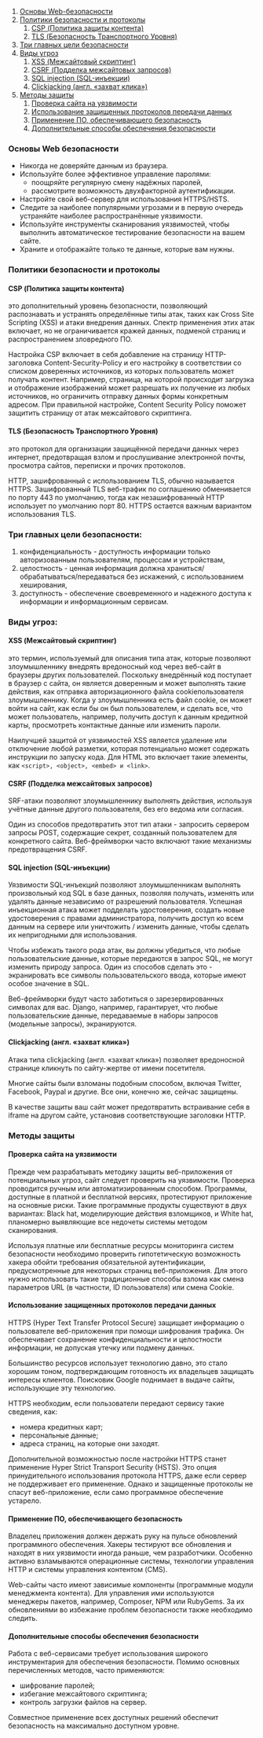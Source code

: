 1) [Основы Web-безопасности](#Основы-Web-безопасности)
2) [Политики безопасности и протоколы](#Политики-безопасности-и-протоколы)
   1) [CSP (Политика защиты контента)](#csp-политика-защиты-контента)
   2) [TLS (Безопасность Транспортного Уровня)](#tls-безопасность-транспортного-уровня)
3) [Три главных цели безопасности](#три-главных-цели-безопасности)
4) [Виды угроз](#виды-угроз)
   1) [XSS (Межсайтовый скриптинг)](#xss-межсайтовый-скриптинг)
   2) [CSRF (Подделка межсайтовых запросов)](#csrf-подделка-межсайтовых-запросов)
   3) [SQL injection (SQL-инъекции)](#sql-injection-sql-инъекции)
   4) [Clickjacking (англ. «захват клика»)](#clickjacking-англ-захват-клика)
5) [Методы защиты](#методы-защиты)
   1) [Проверка сайта на уязвимости](#проверка-сайта-на-уязвимости)
   2) [Использование защищенных протоколов передачи данных](#использование-защищенных-протоколов-передачи-данных)
   3) [Применение ПО, обеспечивающего безопасность](#применение-по-обеспечивающего-безопасность)
   4) [Дополнительные способы обеспечения безопасности](#дополнительные-способы-обеспечения-безопасности)

### Основы Web безопасности

- Никогда не доверяйте данным из браузера.
- Используйте более эффективное управление паролями:
  - поощряйте регулярную смену надёжных паролей,
  - рассмотрите возможность двухфакторной аутентификации.
- Настройте свой веб-сервер для использования HTTPS/HSTS.
- Следите за наиболее популярными угрозами и в первую очередь устраняйте наиболее распространённые уязвимости.
- Используйте инструменты сканирования уязвимостей, чтобы выполнить автоматическое тестирование безопасности на вашем сайте.
- Храните и отображайте только те данные, которые вам нужны.

### Политики безопасности и протоколы

#### CSP (Политика защиты контента)

это дополнительный уровень безопасности, позволяющий распознавать и устранять определённые
типы атак, таких как Cross Site Scripting (XSS) и атаки внедрения данных. 
Спектр применения этих атак включает, но не ограничивается кражей данных,
подменой страниц и распространением зловредного ПО.

Настройка CSP включает в себя добавление на страницу HTTP-заголовка
Content-Security-Policy и его настройку в соответствии со списком
доверенных источников, из которых пользователь может получать контент. 
Например, страница, на которой происходит загрузка и отображение изображений 
может разрешать их получение из любых источников, но ограничить отправку данных 
формы конкретным адресом. При правильной настройке, Content Security Policy 
поможет защитить страницу от атак межсайтового скриптинга.

#### TLS (Безопасность Транспортного Уровня)

это протокол для организации защищённой передачи данных через интернет,
предотвращая взлом и прослушивание электронной почты, просмотра сайтов,
переписки и прочих протоколов.

HTTP, зашифрованный с использованием TLS, обычно называется HTTPS. 
Зашифрованный TLS веб-трафик по соглашению обменивается по порту 443 
по умолчанию, тогда как незашифрованный HTTP использует по умолчанию 
порт 80. HTTPS остается важным вариантом использования TLS. 

### Три главных цели безопасности:

1) конфиденциальность - доступность информации только авторизованным пользователям, процессам и устройствам,
2) целостность - ценная информация должна храниться/обрабатываться/передаваться без искажений, с использованием хеширования,
3) доступность - обеспечение своевременного и надежного доступа к информации и информационным сервисам.

### Виды угроз:

#### XSS (Межсайтовый скриптинг) 
это термин, используемый для описания типа атак, 
которые позволяют злоумышленнику внедрять вредоносный код через веб-сайт в
браузеры других пользователей. Поскольку внедрённый код поступает в браузер
с сайта, он является доверенным и может выполнять такие действия,
как отправка авторизационного файла cookieпользователя злоумышленнику. 
Когда у злоумышленника есть файл cookie, он может войти на сайт,
как если бы он был пользователем, и сделать все, что может пользователь,
например, получить доступ к данным кредитной карты, просмотреть
контактные данные или изменить пароли.

Наилучшей защитой от уязвимостей XSS является удаление или отключение
любой разметки, которая потенциально может содержать инструкции по запуску кода.
Для HTML это включает такие элементы, как ```<script>, <object>, <embed> и <link>```.

#### CSRF (Подделка межсайтовых запросов)

SRF-атаки позволяют злоумышленнику выполнять действия,
используя учётные данные другого пользователя, без его ведома или согласия.

Один из способов предотвратить этот тип атаки - запросить сервером запросы POST,
содержащие секрет, созданный пользователем для конкретного сайта.
Веб-фреймворки часто включают такие механизмы предотвращения CSRF.

#### SQL injection (SQL-инъекции)

Уязвимости SQL-инъекций позволяют злоумышленникам выполнять произвольный код 
SQL в базе данных, позволяя получать, изменять или удалять данные независимо
от разрешений пользователя. Успешная инъекционная атака может подделать 
удостоверения, создать новые удостоверения с правами администратора, 
получить доступ ко всем данным на сервере или уничтожить / изменить данные,
чтобы сделать их непригодными для использования.

Чтобы избежать такого рода атак, вы должны убедиться, что любые пользовательские
данные, которые передаются в запрос SQL, не могут изменить природу запроса.
Один из способов сделать это - экранировать все символы пользовательского ввода, 
которые имеют особое значение в SQL.

Веб-фреймворки будут часто заботиться о зарезервированных символах для вас.
Django, например, гарантирует, что любые пользовательские данные, передаваемые
в наборы запросов (модельные запросы), экранируются.

#### Clickjacking (англ. «захват клика»)

Атака типа clickjacking (англ. «захват клика») позволяет вредоносной 
странице кликнуть по сайту-жертве от имени посетителя.

Многие сайты были взломаны подобным способом, включая 
Twitter, Facebook, Paypal и другие. Все они, конечно же, сейчас защищены.

В качестве защиты ваш сайт может предотвратить встраивание себя 
в iframe на другом сайте, установив соответствующие заголовки HTTP.

### Методы защиты

#### Проверка сайта на уязвимости

Прежде чем разрабатывать методику защиты веб-приложения от потенциальных угроз,
сайт следует проверить на уязвимости. Проверка проводится ручным или
автоматизированным способом. Программы, доступные в платной и бесплатной версиях,
протестируют приложение на основные риски. Такие программные продукты существуют
в двух вариантах: Black hat, моделирующие действия взломщиков, и White hat,
планомерно выявляющие все недочеты системы методом сканирования.

Используя платные или бесплатные ресурсы мониторинга систем безопасности 
необходимо проверить гипотетическую возможность хакера обойти требования 
обязательной аутентификации, предусмотренные для некоторых страниц веб-приложения.
Для этого нужно использовать такие традиционные способы взлома как смена параметров
URL (в частности, ID пользователя) или смена Cookie. 

#### Использование защищенных протоколов передачи данных

HTTPS (Hyper Text Transfer Protocol Secure) защищает информацию о пользователе 
веб-приложения при помощи шифрования трафика. Он обеспечивает сохранение 
конфиденциальности и целостности информации, не допуская утечку или подмену данных. 

Большинство ресурсов использует технологию давно, это стало хорошим тоном,
подтверждающим готовность их владельцев защищать интересы клиентов.
Поисковик Google поднимает в выдаче сайты, использующие эту технологию.

HTTPS необходим, если пользователи передают сервису такие сведения, как:
* номера кредитных карт;
* персональные данные;
* адреса страниц, на которые они заходят.

Дополнительной возможностью после настройки HTTPS станет применение
Hyper Strict Transport Security (HSTS). 
Это опция принудительного использования протокола HTTPS, 
даже если сервер не поддерживает его применение. Однако и защищенные протоколы
не спасут веб-приложение, если само программное обеспечение устарело. 

#### Применение ПО, обеспечивающего безопасность

Владелец приложения должен держать руку на пульсе обновлений программного
обеспечения. Хакеры тестируют все обновления и находят в них уязвимости
иногда раньше, чем разработчики. Особенно активно взламываются операционные
системы, технологии управления HTTP и системы управления контентом (CMS).

Web-сайты часто имеют зависимые компоненты (программные модули менеджмента 
контента). Для управления ими используются менеджеры пакетов, например,
Composer, NPM или RubyGems. За их обновлениями во избежание проблем 
безопасности также необходимо следить. 

#### Дополнительные способы обеспечения безопасности 

Работа с веб-сервисами требует использования широкого инструментария для обеспечения
безопасности. Помимо основных перечисленных методов, часто применяются:

* шифрование паролей;
* избегание межсайтового скриптинга;
* контроль загрузки файлов на сервер.

Совместное применение всех доступных решений обеспечит безопасность
на максимально доступном уровне.  
